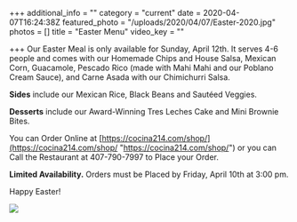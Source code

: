 +++
additional_info = ""
category = "current"
date = 2020-04-07T16:24:38Z
featured_photo = "/uploads/2020/04/07/Easter-2020.jpg"
photos = []
title = "Easter Menu"
video_key = ""

+++
Our Easter Meal is only available for Sunday, April 12th. It serves 4-6 people and comes with our Homemade Chips and House Salsa, Mexican Corn, Guacamole, Pescado Rico (made with Mahi Mahi and our Poblano Cream Sauce), and Carne Asada with our Chimichurri Salsa.

**Sides** include our Mexican Rice, Black Beans and Sautéed Veggies.

**Desserts** include our Award-Winning Tres Leches Cake and Mini Brownie Bites.

You can Order Online at  [https://cocina214.com/shop/](https://cocina214.com/shop/ "https://cocina214.com/shop/") or you can Call the Restaurant at 407-790-7997 to Place your Order.

**Limited Availability.** Orders must be Placed by Friday, April 10th at 3:00 pm.

Happy Easter!

![](/uploads/2020/04/07/Easter-2020.jpg)